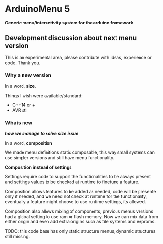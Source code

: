# ArduinoMenu 5

**Generic menu/interactivity system for the arduino framework**

## Development discussion about next menu version

This is an experimental area, please contribute with ideas, experience or code. Thank you.

### Why a new version

In a word, **size**.

Things I wish were available/standard:
- C++14 or +
- AVR stl

### Whats new

_**how we manage to solve size issue**_

In a word, **composition**

We made menu definitions static composable, this way small systems can use simpler versions and still have menu functionality.

**Composition instead of settings**

Settings require code to support the functionalities to be always present and settings values to be checked at runtime to finetune a feature.

Composition allows features to be added as needed, code will be presente only if needed, and we need not check at runtime for the functionality, eventually a feature might choose to use runtime settings, its allowed.

Composition also allows mixing of components, previous menus versions had a global setting to use ram or flash memory. Now we can mix data from either origin and even add extra origins such as file systems and eeproms.

TODO: this code base has only static structure menus, dynamic structures still missing.
